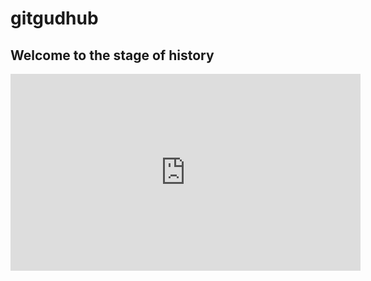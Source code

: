 # gitgudhub

## Welcome to the stage of history

<iframe width="560" height="315" src="https://www.youtube.com/embed/uURB-vo9rZ4?start=60" frameborder="0" allow="accelerometer; autoplay=1; clipboard-write; encrypted-media; gyroscope; picture-in-picture" allowfullscreen></iframe>
